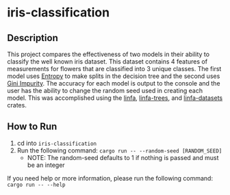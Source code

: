 # iris-classification

## Description

This project compares the effectiveness of two models in their ability to classify the well known iris dataset. This dataset contains 4 features of measurements for flowers that are classified into 3 unique classes. The first model uses [Entropy](https://towardsdatascience.com/entropy-how-decision-trees-make-decisions-2946b9c18c8) to make splits in the decision tree and the second uses [Gini Impurity](https://www.learndatasci.com/glossary/gini-impurity/#:~:text=a%20simple%20dataset-,What%20is%20Gini%20Impurity%3F,nodes%20to%20form%20the%20tree.). The accuracy for each model is output to the console and the user has the ability to change the random seed used in creating each model. This was accomplished using the [linfa](https://crates.io/crates/linfa), [linfa-trees](https://crates.io/crates/linfa-datasets), and [linfa-datasets](https://crates.io/crates/linfa-trees) crates.

## How to Run

1) cd into `iris-classification`
2) Run the following command: `cargo run -- --random-seed [RANDOM_SEED]`
    - NOTE: The random-seed defaults to 1 if nothing is passed and must be an integer

If you need help or more information, please run the following command: `cargo run -- --help`